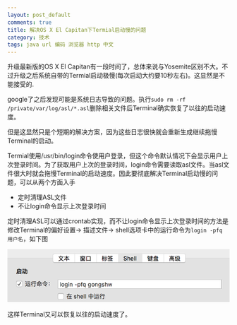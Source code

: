 ```yaml
---
layout: post_default
comments: true
title: 解决OS X El Capitan下Termial启动慢的问题
category: 技术
tags: java url 编码 浏览器 http 中文
---
```


升级最新版的OS X El Capitan有一段时间了，总体来说与Yosemite区别不大。不过升级之后系统自带的Termial启动极慢(每次启动大约要10秒左右)。这显然是不能接受的.

google了之后发现可能是系统日志导致的问题。执行`sudo rm -rf  /private/var/log/asl/*.asl`删除相关文件后Terminal确实恢复了以往的启动速度。

但是这显然只是个短期的解决方案，因为这些日志很快就会重新生成继续拖慢Terminal的启动。

Termial使用/usr/bin/login命令使用户登录，但这个命令默认情况下会显示用户上次登录时间。为了获取用户上次的登录时间，login命令需要读取asl文件。当asl文件很大时就会拖慢Terminal的启动速度。因此要彻底解决Terminal启动慢的问题，可以从两个方面入手

  - 定时清理ASL文件
  - 不让login命令显示上次登录时间

定时清理ASL可以通过crontab实现，而不让login命令显示上次登录时间的方法是修改Terminal的偏好设置-> 描述文件-> shell选项卡中的运行命令为`login -pfq 用户名`，如下图

![设置示例](/img/2015-12-11-osx-slow-termial.png)

这样Terminal又可以恢复以往的启动速度了。
